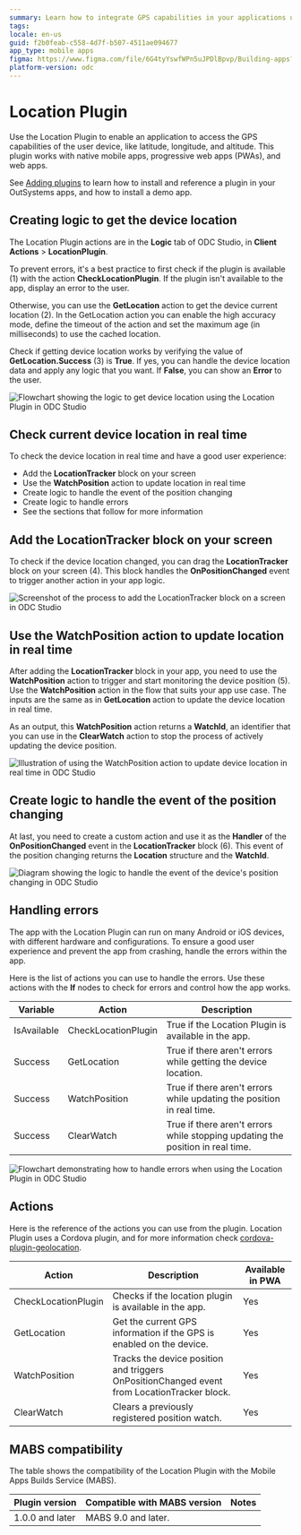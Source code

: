 ```yaml
---
summary: Learn how to integrate GPS capabilities in your applications using the Location Plugin in OutSystems Developer Cloud (ODC).
tags:
locale: en-us
guid: f2b0feab-c558-4d7f-b507-4511ae094677
app_type: mobile apps
figma: https://www.figma.com/file/6G4tyYswfWPn5uJPDlBpvp/Building-apps?type=design&node-id=3203%3A7693&t=ZwHw8hXeFhwYsO5V-1
platform-version: odc
---
```

# Location Plugin

Use the Location Plugin to enable an application to access the GPS capabilities of the user device, like latitude, longitude, and altitude. This plugin works with native mobile apps, progressive web apps (PWAs), and web apps.

<div class="info" markdown="1">

See [Adding plugins](../intro.md#adding-plugins) to learn how to install and reference a plugin in your OutSystems apps, and how to install a demo app.

</div> 

## Creating logic to get the device location

The Location Plugin actions are in the **Logic** tab of ODC Studio, in **Client Actions** > **LocationPlugin**.

To prevent errors, it's a best practice to first check if the plugin is available (1) with the action **CheckLocationPlugin**. If the plugin isn't available to the app, display an error to the user.

Otherwise, you can use the **GetLocation** action to get the device current location (2). In the GetLocation action you can enable the high accuracy mode, define the timeout of the action and set the maximum age (in milliseconds) to use the cached location.

Check if getting device location works by verifying the value of **GetLocation.Success** (3) is **True**. If yes, you can handle the device location data and apply any logic that you want. If **False**, you can show an **Error** to the user.

![Flowchart showing the logic to get device location using the Location Plugin in ODC Studio](images/logic-to-get-device-location-odcs.png "Logic to Get Device Location")

## Check current device location in real time

To check the device location in real time and have a good user experience:

* Add the **LocationTracker** block on your screen
* Use the **WatchPosition** action to update location in real time
* Create logic to handle the event of the position changing
* Create logic to handle errors
* See the sections that follow for more information

## Add the LocationTracker block on your screen

To check if the device location changed, you can drag the **LocationTracker** block on your screen (4). This block handles the **OnPositionChanged** event to trigger another action in your app logic.

![Screenshot of the process to add the LocationTracker block on a screen in ODC Studio](images/add-location-tracker-ocds.png "Add LocationTracker Block")

## Use the WatchPosition action to update location in real time

After adding the **LocationTracker** block in your app, you need to use the **WatchPosition** action to trigger and start monitoring the device position (5). Use the **WatchPosition** action in the flow that suits your app use case. The inputs are the same as in **GetLocation** action to update the device location in real time. 

As an output, this **WatchPosition** action returns a **WatchId**, an identifier that you can use in the **ClearWatch** action to stop the process of actively updating the device position. 

![Illustration of using the WatchPosition action to update device location in real time in ODC Studio](images/watch-position-action-odcs.png "WatchPosition Action")

## Create logic to handle the event of the position changing

At last, you need to create a custom action and use it as the **Handler** of the **OnPositionChanged** event in the **LocationTracker** block (6). This event of the position changing returns the **Location** structure and the **WatchId**.

![Diagram showing the logic to handle the event of the device's position changing in ODC Studio](images/logic-handle-event-odcs.png "Logic to Handle Event of Position Changing")

## Handling errors

The app with the Location Plugin can run on many Android or iOS devices, with different hardware and configurations. To ensure a good user experience and prevent the app from crashing, handle the errors within the app.

Here is the list of actions you can use to handle the errors. Use these actions with the **If** nodes to check for errors and control how the app works.


| Variable    | Action              | Description                                                                    |
| ----------- | ------------------- | ------------------------------------------------------------------------------ |
| IsAvailable | CheckLocationPlugin | True if the Location Plugin is available in the app.                           |
| Success     | GetLocation         | True if there aren't errors while getting the device location.                 |
| Success     | WatchPosition       | True if there aren't errors while updating the position in real time.          |
| Success     | ClearWatch          | True if there aren't errors while stopping updating the position in real time. |

![Flowchart demonstrating how to handle errors when using the Location Plugin in ODC Studio](images/handling-errors-odcs.png "Handling Errors")

## Actions

Here is the reference of the actions you can use from the plugin. Location Plugin uses a Cordova plugin, and for more information check [cordova-plugin-geolocation](https://github.com/OutSystems/cordova-plugin-geolocation).

| Action              | Description                                                                                 | Available in PWA |
| ------------------- | ------------------------------------------------------------------------------------------- | ---------------- |
| CheckLocationPlugin | Checks if the location plugin is available in the app.                                      | Yes              |
| GetLocation         | Get the current GPS information if the GPS is enabled on the device.                        | Yes              |
| WatchPosition       | Tracks the device position and triggers OnPositionChanged event from LocationTracker block. | Yes              |
| ClearWatch          | Clears a previously registered position watch.                                              | Yes              |

## MABS compatibility

The table shows the compatibility of the Location Plugin with the Mobile Apps Builds Service (MABS).

| Plugin version  | Compatible with MABS version | Notes |
| --------------- | ---------------------------- | ----- |
| 1.0.0 and later | MABS 9.0 and later.          |       |
